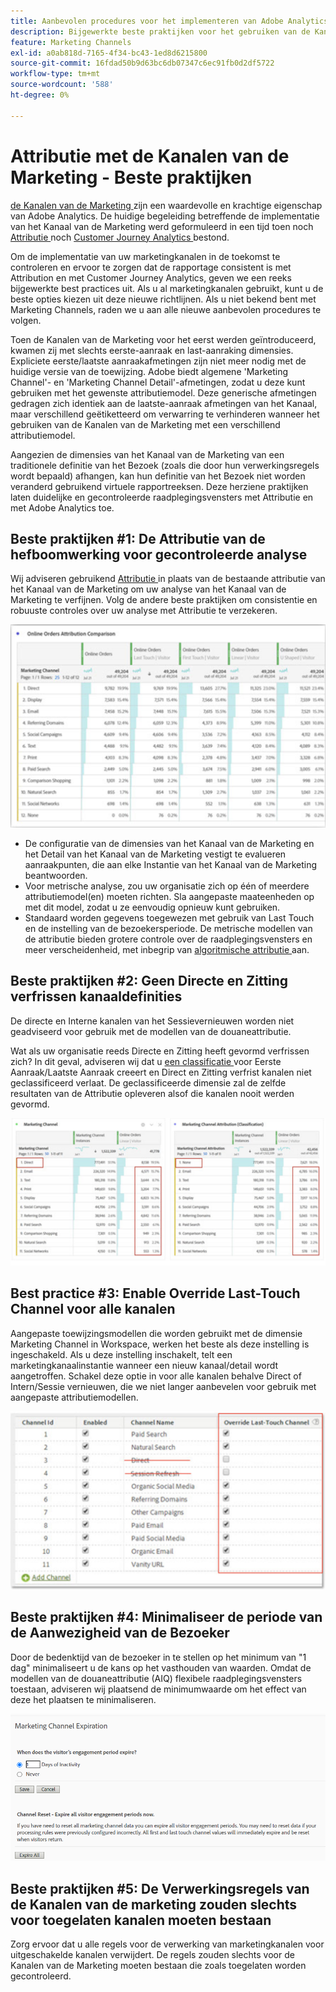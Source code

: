 ```yaml
---
title: Aanbevolen procedures voor het implementeren van Adobe Analytics Marketing Channel
description: Bijgewerkte beste praktijken voor het gebruiken van de Kanalen van de Marketing met Attributie en Customer Journey Analytics
feature: Marketing Channels
exl-id: a0ab818d-7165-4f34-bc43-1ed8d6215800
source-git-commit: 16fdad50b9d63bc6db07347c6ec91fb0d2df5722
workflow-type: tm+mt
source-wordcount: '588'
ht-degree: 0%

---
```


# Attributie met de Kanalen van de Marketing - Beste praktijken

[ de Kanalen van de Marketing ](/help/components/c-marketing-channels/c-getting-started-mchannel.md) zijn een waardevolle en krachtige eigenschap van Adobe Analytics. De huidige begeleiding betreffende de implementatie van het Kanaal van de Marketing werd geformuleerd in een tijd toen noch [ Attributie ](/help/analyze/analysis-workspace/attribution/overview.md) noch [ Customer Journey Analytics ](https://experienceleague.adobe.com/docs/analytics-platform/using/cja-usecases/marketing-channels.html?lang=nl-NL#cja-usecases) bestond.

Om de implementatie van uw marketingkanalen in de toekomst te controleren en ervoor te zorgen dat de rapportage consistent is met Attribution en met Customer Journey Analytics, geven we een reeks bijgewerkte best practices uit. Als u al marketingkanalen gebruikt, kunt u de beste opties kiezen uit deze nieuwe richtlijnen. Als u niet bekend bent met Marketing Channels, raden we u aan alle nieuwe aanbevolen procedures te volgen.

Toen de Kanalen van de Marketing voor het eerst werden geïntroduceerd, kwamen zij met slechts eerste-aanraak en last-aanraking dimensies. Expliciete eerste/laatste aanraakafmetingen zijn niet meer nodig met de huidige versie van de toewijzing. Adobe biedt algemene &#39;Marketing Channel&#39;- en &#39;Marketing Channel Detail&#39;-afmetingen, zodat u deze kunt gebruiken met het gewenste attributiemodel. Deze generische afmetingen gedragen zich identiek aan de laatste-aanraak afmetingen van het Kanaal, maar verschillend geëtiketteerd om verwarring te verhinderen wanneer het gebruiken van de Kanalen van de Marketing met een verschillend attributiemodel.

Aangezien de dimensies van het Kanaal van de Marketing van een traditionele definitie van het Bezoek (zoals die door hun verwerkingsregels wordt bepaald) afhangen, kan hun definitie van het Bezoek niet worden veranderd gebruikend virtuele rapportreeksen. Deze herziene praktijken laten duidelijke en gecontroleerde raadplegingsvensters met Attributie en met Adobe Analytics toe.

## Beste praktijken #1: De Attributie van de hefboomwerking voor gecontroleerde analyse

Wij adviseren gebruikend [ Attributie ](/help/analyze/analysis-workspace/attribution/overview.md) in plaats van de bestaande attributie van het Kanaal van de Marketing om uw analyse van het Kanaal van de Marketing te verfijnen. Volg de andere beste praktijken om consistentie en robuuste controles over uw analyse met Attributie te verzekeren.

![](assets/attribution.png)

* De configuratie van de dimensies van het Kanaal van de Marketing en het Detail van het Kanaal van de Marketing vestigt te evalueren aanraakpunten, die aan elke Instantie van het Kanaal van de Marketing beantwoorden.
* Voor metrische analyse, zou uw organisatie zich op één of meerdere attributiemodel(en) moeten richten. Sla aangepaste maateenheden op met dit model, zodat u ze eenvoudig opnieuw kunt gebruiken.
* Standaard worden gegevens toegewezen met gebruik van Last Touch en de instelling van de bezoekersperiode. De metrische modellen van de attributie bieden grotere controle over de raadplegingsvensters en meer verscheidenheid, met inbegrip van [ algoritmische attributie ](https://experienceleague.adobe.com/docs/analytics/analyze/analysis-workspace/attribution/algorithmic.html?lang=nl-NL#analysis-workspace) aan.

## Beste praktijken #2: Geen Directe en Zitting verfrissen kanaaldefinities

De directe en Interne kanalen van het Sessievernieuwen worden niet geadviseerd voor gebruik met de modellen van de douaneattributie.

Wat als uw organisatie reeds Directe en Zitting heeft gevormd verfrissen zich? In dit geval, adviseren wij dat u [ een classificatie ](/help/admin/admin/c-manage-report-suites/c-edit-report-suites/marketing-channels/classifications-mchannel.md) voor Eerste Aanraak/Laatste Aanraak creeert en Direct en Zitting verfrist kanalen niet geclassificeerd verlaat. De geclassificeerde dimensie zal de zelfde resultaten van de Attributie opleveren alsof die kanalen nooit werden gevormd.

![](assets/direct-session-refresh.png)

## Best practice #3: Enable Override Last-Touch Channel voor alle kanalen

Aangepaste toewijzingsmodellen die worden gebruikt met de dimensie Marketing Channel in Workspace, werken het beste als deze instelling is ingeschakeld. Als u deze instelling inschakelt, telt een marketingkanaalinstantie wanneer een nieuw kanaal/detail wordt aangetroffen. Schakel deze optie in voor alle kanalen behalve Direct of Intern/Sessie vernieuwen, die we niet langer aanbevelen voor gebruik met aangepaste attributiemodellen.

![](assets/override.png)

## Beste praktijken #4: Minimaliseer de periode van de Aanwezigheid van de Bezoeker

Door de bedenktijd van de bezoeker in te stellen op het minimum van &quot;1 dag&quot; minimaliseert u de kans op het vasthouden van waarden. Omdat de modellen van de douaneattributie (AIQ) flexibele raadplegingsvensters toestaan, adviseren wij plaatsend de minimumwaarde om het effect van deze het plaatsen te minimaliseren.

![](assets/expiration.png)

## Beste praktijken #5: De Verwerkingsregels van de Kanalen van de marketing zouden slechts voor toegelaten kanalen moeten bestaan

Zorg ervoor dat u alle regels voor de verwerking van marketingkanalen voor uitgeschakelde kanalen verwijdert. De regels zouden slechts voor de Kanalen van de Marketing moeten bestaan die zoals toegelaten worden gecontroleerd.
